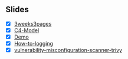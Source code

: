 ## Slides

- [x] [3weeks3pages](https://guzhongren.github.io/slides/talks/3weeks3pages/)
- [x] [C4-Model](https://guzhongren.github.io/slides/talks/C4-Model/)
- [x] [Demo](https://guzhongren.github.io/slides/talks/Demo/)
- [x] [How-to-logging](https://guzhongren.github.io/slides/talks/How-to-logging/)
- [x] [vulnerability-misconfiguration-scanner-trivy](https://guzhongren.github.io/slides/talks/vulnerability-misconfiguration-scanner-trivy/)
